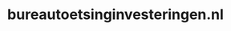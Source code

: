---
layout: post
title:  "bureautoetsinginvesteringen.nl"
internal_url:  "/dutchgov/bureautoetsinginvesteringen.nl.html"
categories: dutchgov
---